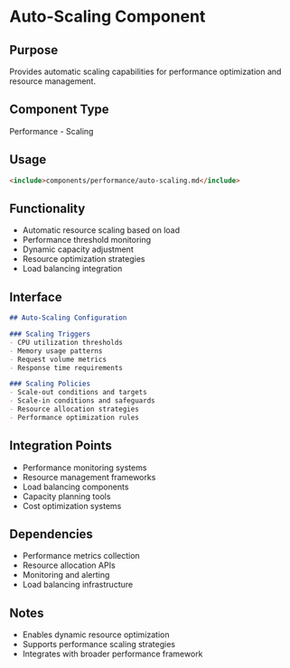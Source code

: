 # Auto-Scaling Component

## Purpose
Provides automatic scaling capabilities for performance optimization and resource management.

## Component Type
Performance - Scaling

## Usage
```markdown
<include>components/performance/auto-scaling.md</include>
```

## Functionality
- Automatic resource scaling based on load
- Performance threshold monitoring
- Dynamic capacity adjustment
- Resource optimization strategies
- Load balancing integration

## Interface
```markdown
## Auto-Scaling Configuration

### Scaling Triggers
- CPU utilization thresholds
- Memory usage patterns
- Request volume metrics
- Response time requirements

### Scaling Policies
- Scale-out conditions and targets
- Scale-in conditions and safeguards
- Resource allocation strategies
- Performance optimization rules
```

## Integration Points
- Performance monitoring systems
- Resource management frameworks
- Load balancing components
- Capacity planning tools
- Cost optimization systems

## Dependencies
- Performance metrics collection
- Resource allocation APIs
- Monitoring and alerting
- Load balancing infrastructure

## Notes
- Enables dynamic resource optimization
- Supports performance scaling strategies
- Integrates with broader performance framework
